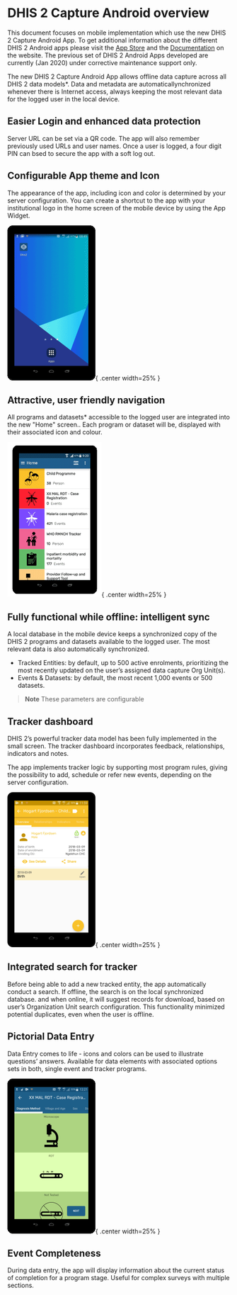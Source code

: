 # DHIS 2 Capture Android overview

This document focuses on mobile implementation which use the new DHIS 2 Capture Android App. To get additional information about the different DHIS 2 Android apps please visit the [App Store](https://www.dhis2.org/app-store) and the [Documentation](https://www.dhis2.org/android-documentation) on the website. The previous set of DHIS 2 Android Apps developed are currently (Jan 2020) under corrective maintenance support only.

The new DHIS 2 Capture Android App allows offline data capture across all DHIS 2 data models\*. Data and metadata are automaticallynchronized whenever there is Internet access, always keeping the most relevant data for the logged user in the local device.

## Easier Login and enhanced data protection

Server URL can be set via a QR code. The app will also remember previously used URLs and user names. Once a user is logged, a four digit PIN can bsed to secure the app with a soft log out.


## Configurable App theme and Icon

The appearance of the app, including icon and color is determined by your server configuration. You can create a shortcut to the app with your institutional logo in the home screen of the mobile device by using the App Widget.

![](resources/images/login.gif){ .center width=25% }

## Attractive, user friendly navigation

All programs and datasets\* accessible to the logged user are integrated into the new "Home" screen.. Each program or dataset will be, displayed with their associated icon and colour.

![](resources/images/user_friendly.gif){ .center width=25% }

## Fully functional while offline: intelligent sync

A local database in the mobile device keeps a synchronized copy of the DHIS 2 programs and datasets available to the logged user. The most relevant data is also automatically synchronized.

* Tracked Entities: by default, up to 500 active enrolments, prioritizing the most recently updated on the user’s assigned data capture Org Unit(s).
* Events & Datasets: by default, the most recent 1,000 events or 500 datasets.

> **Note**
> These parameters are configurable

## Tracker dashboard

DHIS 2’s powerful tracker data model has been fully implemented in the small screen. The tracker dashboard incorporates feedback, relationships, indicators and notes.

The app implements tracker logic by supporting most program rules, giving the possibility to add, schedule or refer new events, depending on the server configuration.

![](resources/images/tracker_search.png){ .center width=25% }

## Integrated search for tracker

Before being able to add a new tracked entity, the app automatically conduct a search. If offline, the search is on the local synchronized database. and when online, it will suggest records for download, based on user’s Organization Unit search configuration. This functionality minimized potential duplicates, even when the user is offline.

## Pictorial Data Entry

Data Entry comes to life - icons and colors can be used to illustrate questions’ answers. Available for data elements with associated options sets in both, single event and tracker programs.

![](resources/images/pictorial_entry.gif){ .center width=25% }

## Event Completeness

During data entry, the app will display information about the current status of completion for a program stage. Useful for complex surveys with multiple sections.
